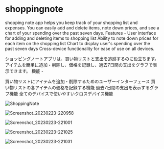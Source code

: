 # shoppingnote

shopping note app helps you keep track of your shopping list and expenses.
You can easily add and delete items, note down prices, and see a chart of your spending over the past seven days.
Features -
User interface for adding and deleting items to shopping list
Ability to note down prices for each item on the shopping list
Chart to display user's spending over the past seven days
Cross-device functionality for ease of use on all devices. 



ショッピングノートアプリは、買い物リストと支出を追跡するのに役立ちます。
アイテムを簡単に追加・削除し、価格を記録し、過去7日間の支出をグラフで表示できます。
機能 -

買い物リストにアイテムを追加・削除するためのユーザーインターフェース
買い物リストの各アイテムの価格を記録する機能
過去7日間の支出を表示するグラフ機能
全てのデバイスで使いやすいクロスデバイス機能




![ShoppingNote](https://user-images.githubusercontent.com/45825771/220944217-3d4fef2a-45c1-49b1-a48f-dde518225b25.gif)

![Screenshot_20230223-220958](https://user-images.githubusercontent.com/45825771/221212216-938d80b7-2fe4-4a8d-b3bc-925021121b32.jpg)

![Screenshot_20230223-221001](https://user-images.githubusercontent.com/45825771/221212224-5e29358c-feb6-40c6-82c5-9aca86763dc3.jpg)

![Screenshot_20230223-221025](https://user-images.githubusercontent.com/45825771/221212237-4d03bf53-af15-45e5-b2de-e7cacc18e161.jpg)

![Screenshot_20230223-221031](https://user-images.githubusercontent.com/45825771/221212253-3a4257d6-186e-43f5-a684-2d65457d8f47.jpg)

